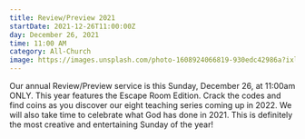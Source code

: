 ```yaml
---
title: Review/Preview 2021
startDate: 2021-12-26T11:00:00Z
day: December 26, 2021
time: 11:00 AM
category: All-Church
image: https://images.unsplash.com/photo-1608924066819-930edc42986a?ixlib=rb-1.2.1&ixid=MnwxMjA3fDB8MHxwaG90by1wYWdlfHx8fGVufDB8fHx8&auto=format&fit=crop&w=2664&q=80
---
```


Our annual Review/Preview service is this Sunday, December 26, at 11:00am ONLY. This year features the Escape Room Edition. Crack the codes and find coins as you discover our eight teaching series coming up in 2022. We will also take time to celebrate what God has done in 2021. This is definitely the most creative and entertaining Sunday of the year!
